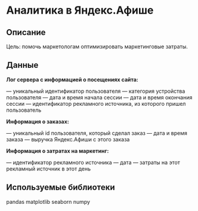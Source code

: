 # Аналитика в Яндекс.Афише

## Описание
 
Цель: помочь маркетологам оптимизировать маркетинговые затраты.

## Данные
**Лог сервера с информацией о посещениях сайта:**

— уникальный идентификатор пользователя
— категория устройства пользователя
— дата и время начала сессии
— дата и время окончания сессии
— идентификатор рекламного источника, из которого пришел пользователь

**Информация о заказах:**

— уникальный id пользователя, который сделал заказ
— дата и время заказа
— выручка Яндекс.Афиши с этого заказа

**Информация о затратах на маркетинг:**

— идентификатор рекламного источника
— дата
— затраты на этот рекламный источник в этот день

## Используемые библиотеки
pandas
matplotlib
seaborn
numpy